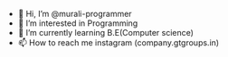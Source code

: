 - 👋 Hi, I’m @murali-programmer
- 👀 I’m interested in Programming
- 🌱 I’m currently learning B.E(Computer science) 
- 📫 How to reach me instagram (company.gtgroups.in)

<!---
murali-programmer/murali-programmer is a ✨ special ✨ repository because its `README.md` (this file) appears on your GitHub profile.
You can click the Preview link to take a look at your changes.
--->
